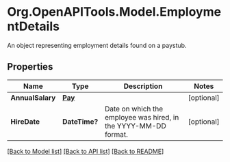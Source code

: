 # Org.OpenAPITools.Model.EmploymentDetails
An object representing employment details found on a paystub.

## Properties

Name | Type | Description | Notes
------------ | ------------- | ------------- | -------------
**AnnualSalary** | [**Pay**](Pay.md) |  | [optional] 
**HireDate** | **DateTime?** | Date on which the employee was hired, in the YYYY-MM-DD format. | [optional] 

[[Back to Model list]](../README.md#documentation-for-models) [[Back to API list]](../README.md#documentation-for-api-endpoints) [[Back to README]](../README.md)

